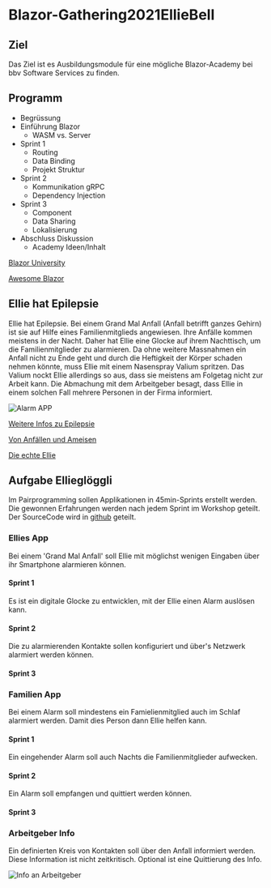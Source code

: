 # Blazor-Gathering2021EllieBell

## Ziel
Das Ziel ist es Ausbildungsmodule für eine mögliche Blazor-Academy bei bbv Software Services zu finden.

## Programm
* Begrüssung
* Einführung Blazor
    * WASM vs. Server
* Sprint 1
    * Routing
    * Data Binding
    * Projekt Struktur
* Sprint 2
    * Kommunikation gRPC
    * Dependency Injection
 * Sprint 3
    * Component
    * Data Sharing
    * Lokalisierung
* Abschluss Diskussion
    * Academy Ideen/Inhalt

[Blazor University](https://blazor-university.com)

[Awesome Blazor](https://github.com/AdrienTorris/awesome-blazor)

## Ellie hat Epilepsie
Ellie hat Epilepsie. Bei einem Grand Mal Anfall (Anfall betrifft ganzes Gehirn) ist sie auf Hilfe eines Familienmitglieds angewiesen. Ihre Anfälle kommen meistens in der Nacht. Daher hat Ellie eine Glocke auf ihrem Nachttisch, um die Familienmitglieder zu alarmieren. Da ohne weitere Massnahmen ein Anfall nicht zu Ende geht und durch die Heftigkeit der Körper schaden nehmen könnte, muss Ellie mit einem Nasenspray Valium spritzen. Das Valium nockt Ellie allerdings so aus, dass sie meistens am Folgetag nicht zur Arbeit kann. Die Abmachung mit dem Arbeitgeber besagt, dass Ellie in einem solchen Fall mehrere Personen in der Firma informiert.

![Alarm APP](GrandMal.png)


[Weitere Infos zu Epilepsie](https://epi-suisse.ch/epilepsie/)

[Von Anfällen und Ameisen](https://www.bing.com/videos/search?q=epilepsie+Ameisen&&view=detail&mid=E2D7E8F14FB63F271D86E2D7E8F14FB63F271D86&&FORM=VRDGAR&ru=%2Fvideos%2Fsearch%3Fq%3Depilepsie%2520Ameisen%26qs%3Dn%26form%3DQBVR%26sp%3D-1%26pq%3Depilepsie%2520ameisen%26sc%3D1-17%26sk%3D%26cvid%3D2A2D58D72AD7410280421534A7C9EB42)

[Die echte Ellie](https://myepicoach.ch/heute-finde-ich-es-cool-anders-zu-sein/)

## Aufgabe Ellieglöggli
Im Pairprogramming sollen Applikationen in 45min-Sprints erstellt werden. Die gewonnen Erfahrungen werden nach jedem Sprint im Workshop geteilt. Der SourceCode wird in [github](https://github.com/bbvch/Blazor/Gathering2021/EllieAlarm) geteilt.

### Ellies App
Bei einem 'Grand Mal Anfall' soll Ellie mit möglichst wenigen Eingaben über ihr Smartphone alarmieren können.

#### Sprint 1
Es ist ein digitale Glocke zu entwicklen, mit der Ellie einen Alarm auslösen kann.

#### Sprint 2
Die zu alarmierenden Kontakte sollen konfiguriert und über's Netzwerk alarmiert werden können.

#### Sprint 3

### Familien App
Bei einem Alarm soll mindestens ein Famielienmitglied auch im Schlaf alarmiert werden. Damit dies Person dann Ellie helfen kann.

#### Sprint 1
Ein eingehender Alarm soll auch Nachts die Familienmitglieder aufwecken.

#### Sprint 2
Ein Alarm soll empfangen und quittiert werden können.

#### Sprint 3

### Arbeitgeber Info
Ein definierten Kreis von Kontakten soll über den Anfall informiert werden. Diese Information ist nicht zeitkritisch. Optional ist eine Quittierung des Info.

![Info an Arbeitgeber](InfoFirma.png)
